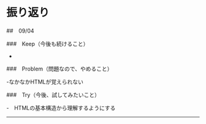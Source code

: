 # 振り返り

##　09/04

###　Keep（今後も続けること）

-

###　Problem（問題なので、やめること）

-なかなかHTMLが覚えられない

###　Try（今後、試してみたいこと）

-　HTMLの基本構造から理解するようにする

---